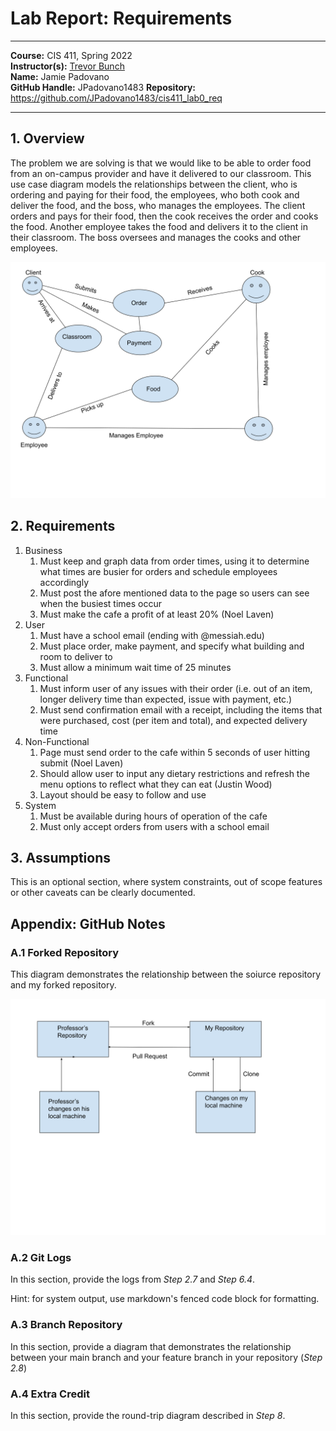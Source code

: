 # Lab Report: Requirements
___
**Course:** CIS 411, Spring 2022  
**Instructor(s):** [Trevor Bunch](https://github.com/trevordbunch)  
**Name:** Jamie Padovano  
**GitHub Handle:** JPadovano1483 
**Repository:** https://github.com/JPadovano1483/cis411_lab0_req  
___

## 1. Overview
The problem we are solving is that we would like to be able to order food from an on-campus provider and have it delivered to our classroom. This use case diagram models the relationships between the client, who is ordering and paying for their food, the employees, who both cook and deliver the food, and the boss, who manages the employees. The client orders and pays for their food, then the cook receives the order and cooks the food. Another employee takes the food and delivers it to the client in their classroom. The boss oversees and manages the cooks and other employees.

![Use Case Diagram](/assets/Overview.svg)

## 2. Requirements
1. Business
   1.  Must keep and graph data from order times, using it to determine what times are busier for orders and schedule employees accordingly
   2. Must post the afore mentioned data to the page so users can see when the busiest times occur
   3. Must make the cafe a profit of at least 20% (Noel Laven)
2. User
   1. Must have a school email (ending with @messiah.edu)
   2. Must place order, make payment, and specify what building and room to deliver to
   3. Must allow a minimum wait time of 25 minutes
3. Functional
   1. Must inform user of any issues with their order (i.e. out of an item, longer delivery time than expected, issue with payment, etc.)
   2. Must send confirmation email with a receipt, including the items that were purchased, cost (per item and total), and expected delivery time
4. Non-Functional
   1. Page must send order to the cafe within 5 seconds of user hitting submit (Noel Laven)
   2. Should allow user to input any dietary restrictions and refresh the menu options to reflect what they can eat (Justin Wood)
   3. Layout should be easy to follow and use
5. System
   1. Must be available during hours of operation of the cafe
   2. Must only accept orders from users with a school email

## 3. Assumptions
This is an optional section, where system constraints, out of scope features or other caveats can be clearly documented.  

## Appendix: GitHub Notes

### A.1 Forked Repository
This diagram demonstrates the relationship between  the soiurce repository and my forked repository.

![Forked Repository Diagram](../assets/ForkedRepository.svg)

### A.2 Git Logs
In this section, provide the logs from *Step 2.7* and *Step 6.4*.

Hint: for system output, use markdown's fenced code block for formatting.

### A.3 Branch Repository
In this section, provide a diagram that demonstrates the relationship between your main branch and your feature branch in your repository (*Step 2.8*)

### A.4 Extra Credit
In this section, provide the round-trip diagram described in *Step 8*.